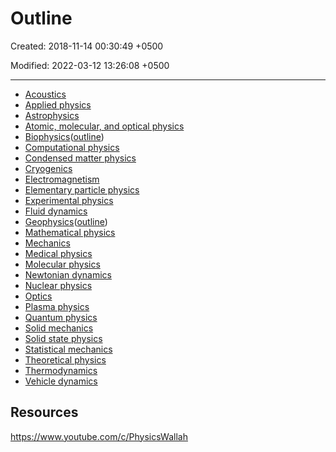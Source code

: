 # Outline

Created: 2018-11-14 00:30:49 +0500

Modified: 2022-03-12 13:26:08 +0500

---
-   [Acoustics](https://en.wikipedia.org/wiki/Acoustics)
-   [Applied physics](https://en.wikipedia.org/wiki/Applied_physics)
-   [Astrophysics](https://en.wikipedia.org/wiki/Astrophysics)
-   [Atomic, molecular, and optical physics](https://en.wikipedia.org/wiki/Atomic,_molecular,_and_optical_physics)
-   [Biophysics](https://en.wikipedia.org/wiki/Biophysics)([outline](https://en.wikipedia.org/wiki/Outline_of_biophysics))
-   [Computational physics](https://en.wikipedia.org/wiki/Computational_physics)
-   [Condensed matter physics](https://en.wikipedia.org/wiki/Condensed_matter_physics)
-   [Cryogenics](https://en.wikipedia.org/wiki/Cryogenics)
-   [Electromagnetism](https://en.wikipedia.org/wiki/Electromagnetism)
-   [Elementary particle physics](https://en.wikipedia.org/wiki/Elementary_particle_physics)
-   [Experimental physics](https://en.wikipedia.org/wiki/Experimental_physics)
-   [Fluid dynamics](https://en.wikipedia.org/wiki/Fluid_dynamics)
-   [Geophysics](https://en.wikipedia.org/wiki/Geophysics)([outline](https://en.wikipedia.org/wiki/Outline_of_geophysics))
-   [Mathematical physics](https://en.wikipedia.org/wiki/Mathematical_physics)
-   [Mechanics](https://en.wikipedia.org/wiki/Mechanics)
-   [Medical physics](https://en.wikipedia.org/wiki/Medical_physics)
-   [Molecular physics](https://en.wikipedia.org/wiki/Molecular_physics)
-   [Newtonian dynamics](https://en.wikipedia.org/wiki/Newton%27s_laws_of_motion)
-   [Nuclear physics](https://en.wikipedia.org/wiki/Nuclear_physics)
-   [Optics](https://en.wikipedia.org/wiki/Optics)
-   [Plasma physics](https://en.wikipedia.org/wiki/Plasma_physics)
-   [Quantum physics](https://en.wikipedia.org/wiki/Quantum_physics)
-   [Solid mechanics](https://en.wikipedia.org/wiki/Solid_mechanics)
-   [Solid state physics](https://en.wikipedia.org/wiki/Solid_state_physics)
-   [Statistical mechanics](https://en.wikipedia.org/wiki/Statistical_mechanics)
-   [Theoretical physics](https://en.wikipedia.org/wiki/Theoretical_physics)
-   [Thermodynamics](https://en.wikipedia.org/wiki/Thermodynamics)
-   [Vehicle dynamics](https://en.wikipedia.org/wiki/Vehicle_dynamics)

## Resources

<https://www.youtube.com/c/PhysicsWallah>

